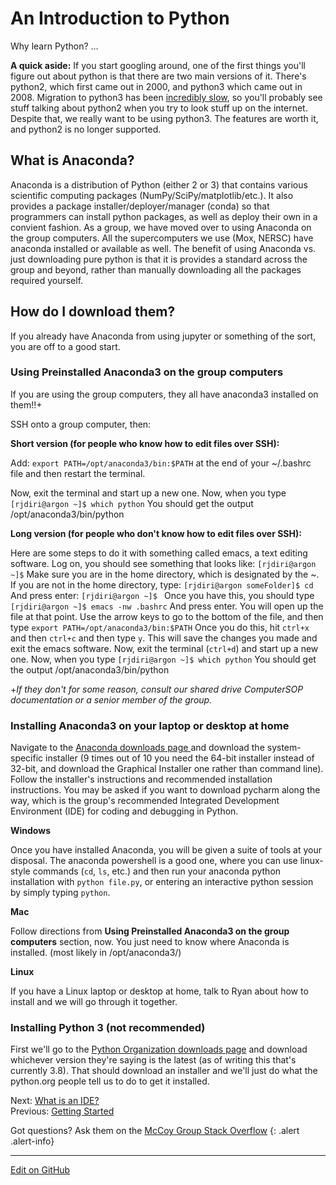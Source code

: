# An Introduction to Python

Why learn Python? ...

**A quick aside:** If you start googling around, one of the first things you'll figure out about python is that there are two main versions of it. There's python2, which first came out in 2000, and python3 which came out in 2008.
Migration to python3 has been [incredibly slow](https://stackoverflow.blog/2019/11/14/why-is-the-migration-to-python-3-taking-so-long/), so you'll probably see stuff talking about python2 when you try to look stuff up on the internet.
Despite that, we really want to be using python3. The features are worth it, and python2 is no longer supported.

## What is Anaconda?

Anaconda is a distribution of Python (either 2 or 3) that contains various scientific computing packages (NumPy/SciPy/matplotlib/etc.).  It also provides a package installer/deployer/manager (conda) so that programmers can install python packages, as well as deploy their own in a convient fashion.  As a group, we have moved over to using Anaconda on the group computers. All the supercomputers we use (Mox, NERSC) have anaconda installed or available as well.  The benefit of using Anaconda vs. just downloading pure python is that it is provides a standard across the group and beyond, rather than manually downloading all the packages required yourself.

## How do I download them?
If you already have Anaconda from using jupyter or something of the sort, you are off to a good start.

### Using Preinstalled Anaconda3 on the group computers

If you are using the group computers, they all have anaconda3 installed on them!!+ 

SSH onto a group computer, then:

**Short version (for people who know how to edit files over SSH):**

Add:
`export PATH=/opt/anaconda3/bin:$PATH`
at the end of your ~/.bashrc file and  then restart the terminal.

Now, exit the terminal and start up a new one.  Now, when you type 
`[rjdiri@argon ~]$ which python`
You should get the output
	/opt/anaconda3/bin/python

**Long version (for people who don't know how to edit files over SSH):**

Here are some steps to do it with something called emacs, a text editing software.
Log on, you should see something that looks like:
`[rjdiri@argon ~]$`
Make sure you are in the home directory, which is designated by the ~. If you are not in the home directory, type:
`[rjdiri@argon someFolder]$ cd`
And press enter:
`[rjdiri@argon ~]$ `
Once you have this, you should type 
`[rjdiri@argon ~]$ emacs -nw .bashrc`
And press enter.  You will open up the file at that point.  Use the arrow keys to go to the bottom of the file, and then type
`export PATH=/opt/anaconda3/bin:$PATH`
Once you do this, hit `ctrl+x` and then `ctrl+c` and then type `y`.  This will save the changes you made and exit the emacs software.
Now, exit the terminal (`ctrl+d`) and start up a new one.  Now, when you type 
`[rjdiri@argon ~]$ which python`
You should get the output
	/opt/anaconda3/bin/python


+*If they don't for some reason, consult our shared drive ComputerSOP documentation or a senior member of the group.*

### Installing Anaconda3 on your laptop or desktop at home

Navigate to the [Anaconda downloads page ](https://www.anaconda.com/products/individual) and download the system-specific installer (9 times out of 10 you need the 64-bit installer instead of 32-bit, and download the Graphical Installer one rather than command line). Follow the installer's instructions and recommended installation instructions. You may be asked if you want to download pycharm along the way, which is the group's recommended Integrated Development Environment (IDE) for coding and debugging in Python.

**Windows**

Once you have installed Anaconda, you will be given a suite of tools at your disposal.  The  anaconda powershell is a good one, where you can use linux-style commands (`cd`, `ls`, etc.) and then run your anaconda python installation with `python file.py`, or entering an interactive python session by simply typing `python`.

**Mac**

Follow directions from **Using Preinstalled Anaconda3 on the group computers** section, now. You just need to know where Anaconda is installed. (most likely in /opt/anaconda3/)


**Linux**

If you have a Linux laptop or desktop at home, talk to Ryan about how to install and we will go through it together.


### Installing Python 3 (not recommended)

First we'll go to the [Python Organization downloads page](https://www.python.org/downloads/) and download whichever version they're saying is the latest (as of writing this that's currently 3.8).
That should download an installer and we'll just do what the python.org people tell us to do to get it installed.



<span class="text-muted">Next:</span>
 [What is an IDE?](IntroToIDEs.md)<br/>
<span class="text-muted">Previous:</span>
 [Getting Started](index.md)
 
 Got questions? Ask them on the [McCoy Group Stack Overflow](https://stackoverflow.com/c/mccoygroup/questions/ask)
{: .alert .alert-info}

---
[Edit on GitHub <i class="fab fa-github" aria-hidden="true"></i>](https://github.com/McCoyGroup/References/edit/gh-pages/McCoy%20Group%20Code%20Academy/GettingStarted/IntroToPython.md)
